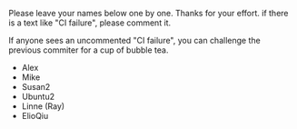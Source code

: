 Please leave your names below one by one. Thanks for your effort.
if there is a text like "CI failure", please comment it.

If anyone sees an uncommented "CI failure", you can challenge the previous commiter for a cup of bubble tea.

- Alex
- Mike
- Susan2
- Ubuntu2
- Linne (Ray)
- ElioQiu